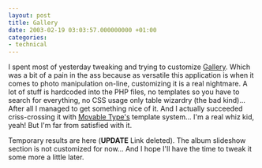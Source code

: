```yaml
---
layout: post
title: Gallery
date: 2003-02-19 03:03:57.000000000 +01:00
categories:
- technical
---
```

I spent most of yesterday tweaking and trying to customize <a href="http://gallery.menalto.com/modules.php?op=modload&name=News&file=index" title="A very good gallery for your PHP site...">Gallery</a>. Which was a bit of a pain in the ass because as versatile this application is when it comes to photo manipulation on-line, customizing it is a real nightmare. A lot of stuff is hardcoded into the PHP files, no templates so you have to search for everything, no CSS usage only table wizardry (the bad kind)... After all I managed to get something nice of it. And I actually succeeded criss-crossing it with <a href="http://www.movabletype.org" title="The best WebLog management system...">Movable Type's</a> template system... I'm a real whiz kid, yeah! But I'm far from satisfied with it.

Temporary results are here (<b>UPDATE</b> Link deleted). The album slideshow section is not customized for now... And I hope I'll have the time to tweak it some more a little later.

